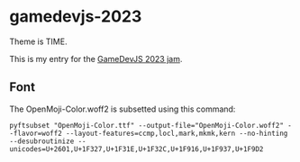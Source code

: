 # gamedevjs-2023

Theme is TIME.

This is my entry for the [GameDevJS 2023 jam][jam].

## Font

The OpenMoji-Color.woff2 is subsetted using this command:

```
pyftsubset "OpenMoji-Color.ttf" --output-file="OpenMoji-Color.woff2" --flavor=woff2 --layout-features=ccmp,locl,mark,mkmk,kern --no-hinting --desubroutinize --unicodes=U+2601,U+1F327,U+1F31E,U+1F32C,U+1F916,U+1F937,U+1F9D2
```

[jam]: https://itch.io/jam/gamedevjs-2023
